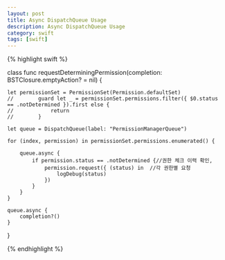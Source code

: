 ```yaml
---
layout: post
title: Async DispatchQueue Usage
description: Async DispatchQueue Usage
category: swift
tags: [swift]
---
```


{% highlight swift %}

class func requestDeterminingPermission(completion: BSTClosure.emptyAction? = nil) {

    let permissionSet = PermissionSet(Permission.defaultSet)
    //        guard let _ = permissionSet.permissions.filter({ $0.status == .notDetermined }).first else {
    //            return
    //        }

    let queue = DispatchQueue(label: "PermissionManagerQueue")

    for (index, permission) in permissionSet.permissions.enumerated() {

        queue.async {
            if permission.status == .notDetermined {//권한 체크 이력 확인,
                permission.request({ (status) in  //각 권한별 요청
                    logDebug(status)
                })
            }
        }
    }

    queue.async {
        completion?()
    }
}

{% endhighlight %}
